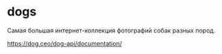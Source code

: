 # dogs

Самая большая интернет-коллекция
фотографий собак разных пород.

https://dog.ceo/dog-api/documentation/
